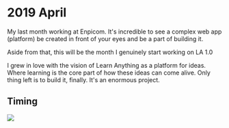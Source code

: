 # 2019 April

My last month working at Enpicom. It's incredible to see a complex web app (platform) be created in front of your eyes and be a part of building it.

Aside from that, this will be the month I genuinely start working on LA 1.0

I grew in love with the vision of Learn Anything as a platform for ideas. Where learning is the core part of how these ideas can come alive. Only thing left is to build it, finally. It's an enormous project.

## Timing

![](https://i.imgur.com/OWZYlpT.png)
